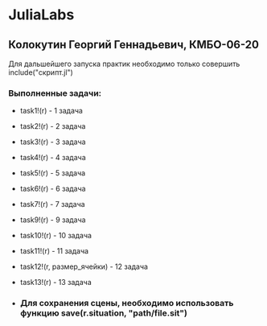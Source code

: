 # JuliaLabs
## Колокутин Георгий Геннадьевич, КМБО-06-20
Для дальшейшего запуска практик необходимо только совершить include("скрипт.jl")
### Выполненные задачи:
- task1!(r) - 1 задача
- task2!(r) - 2 задача
- task3!(r) - 3 задача
- task4!(r) - 4 задача
- task5!(r) - 5 задача
- task6!(r) - 6 задача
- task7!(r) - 7 задача
- task9!(r) - 9 задача
- task10!(r) - 10 задача
- task11!(r) - 11 задача
- task12!(r, размер_ячейки) - 12 задача
- task13!(r) - 13 задача

- ### Для сохранения сцены, необходимо использовать функцию save(r.situation, "path/file.sit")
